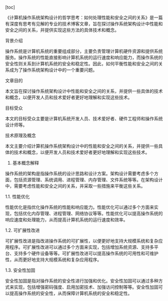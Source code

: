 
[toc]                    
                
                
《计算机操作系统架构设计的哲学思考：如何处理性能和安全之间的关系》是一篇有深度有思考有见解的专业的技术博客文章，旨在探讨操作系统架构设计中性能和安全之间的关系，并提供实现这些方法的具体技术和概念。

背景介绍

操作系统是计算机系统的重要组成部分，主要负责管理计算机硬件资源和提供系统服务。操作系统的性能直接影响计算机系统的运行速度和响应能力，而操作系统的安全性则关系到计算机系统的安全和稳定性。因此，如何平衡性能和安全之间的关系成为了操作系统架构设计中的一个重要问题。

文章目的

本文旨在探讨操作系统架构设计中性能和安全之间的关系，并提供一些具体的技术和概念，以便开发人员和技术爱好者更好地理解和实现这些技术。

目标受众

本文的目标受众主要是计算机系统开发人员、技术爱好者、硬件工程师和操作系统设计师等。

技术原理及概念

本文主要介绍计算机操作系统架构设计中的性能和安全之间的关系，并提供一些具体的技术和概念，以便开发人员和技术爱好者更好地理解和实现这些技术。

1. 基本概念解释

操作系统的架构是指操作系统的设计思路和设计方案。架构设计需要考虑多个方面，包括资源管理、系统调用、进程管理、内存管理、文件系统等等。在架构设计中，需要考虑性能和安全之间的关系，并采取一些措施来平衡这些关系。

1.1. 性能优化

性能优化是指优化操作系统的性能和响应能力。性能优化可以通过多个方面来实现，包括优化内存管理、进程管理、网络协议等等。性能优化可以提高操作系统的响应速度和处理能力，从而提高计算机系统的运行速度和效率。

1.2. 可扩展性改进

可扩展性改进是指改进操作系统的可扩展性，以便更好地支持大规模系统和复杂应用程序。可扩展性改进可以通过多个方面来实现，包括增加系统资源、支持多平台、支持多个硬件设备等等。可扩展性改进可以提高操作系统的可用性和可维护性，从而更好地支持大规模系统和复杂应用程序。

1.3. 安全性加固

安全性加固是指对操作系统的安全性进行加强和优化。安全性加固可以通过多种方式来实现，包括增强密码强度、启用加密技术、加强访问控制等等。安全性加固可以提高操作系统的安全性，从而保障计算机系统的安全和稳定性。

